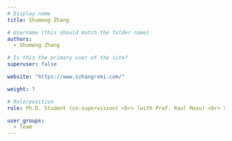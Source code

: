 ```yaml
---
# Display name
title: Shumeng Zhang

# Username (this should match the folder name)
authors:
  - Shumeng Zhang

# Is this the primary user of the site?
superuser: false

website: "https://www.szhangremi.com/"

weight: 7

# Role/position
role: Ph.D. Student (co-supervision) <br> (with Prof. Raul Masu) <br> Spring, 2024

user_groups:
  - Team
---
```

